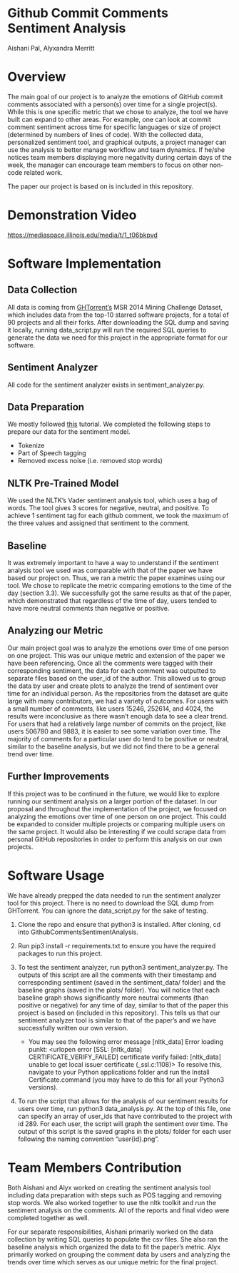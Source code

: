 # Github Commit Comments Sentiment Analysis

Aishani Pal, Alyxandra Merritt

# Overview
The main goal of our project is to analyze the emotions of GitHub commit comments associated with a person(s) over time for a single project(s). While this is one specific metric that we chose to analyze, the tool we have built can expand to other areas. For example, one can look at commit comment sentiment across time for specific languages or size of project (determined by numbers of lines of code). With the collected data, personalized sentiment tool, and graphical outputs, a project manager can use the analysis to better manage workflow and team dynamics. If he/she notices team members displaying more negativity during certain days of the week, the manager can encourage team members to focus on other non-code related work. 

The paper our project is based on is included in this repository. 

# Demonstration Video
https://mediaspace.illinois.edu/media/t/1_t06bkpvd
# Software Implementation
## Data Collection
All data is coming from [GHTorrent’s](https://ghtorrent.org/msr14.html) MSR 2014 Mining Challenge Dataset, which includes data from the top-10 starred software projects, for a total of 90 projects and all their forks. After downloading the SQL dump and saving it locally, running data_script.py will run the required SQL queries to generate the data we need for this project in the appropriate format for our software.
## Sentiment Analyzer
All code for the sentiment analyzer exists in sentiment_analyzer.py. 
## Data Preparation
We mostly followed [this](https://www.digitalocean.com/community/tutorials/how-to-perform-sentiment-analysis-in-python-3-using-the-natural-language-toolkit-nltk) tutorial. We completed the following steps to prepare our data for the sentiment model.
- Tokenize 
- Part of Speech tagging
- Removed excess noise (i.e. removed stop words)
## NLTK Pre-Trained Model
We used the NLTK’s Vader sentiment analysis tool, which uses a bag of words. The tool gives 3 scores for negative, neutral, and positive. To achieve 1 sentiment tag for each github comment, we took the maximum of the three values and assigned that sentiment to the comment. 
## Baseline
It was extremely important to have a way to understand if the sentiment analysis tool we used was comparable with that of the paper we have based our project on. Thus, we ran a metric the paper examines using our tool. We chose to replicate the metric comparing emotions to the time of the day (section 3.3). We successfully got the same results as that of the paper, which demonstrated that regardless of the time of day, users tended to have more neutral comments than negative or positive. 
## Analyzing our Metric
Our main project goal was to analyze the emotions over time of one person on one project. This was our unique metric and extension of the paper we have been referencing. Once all the comments were tagged with their corresponding sentiment, the data for each comment was outputted to separate files based on the user_id of the author. This allowed us to group the data by user and create plots to analyze the trend of sentiment over time for an individual person. As the repositories from the dataset are quite large with many contributors, we had a variety of outcomes. For users with a small number of comments, like users 15246, 252614, and 4024, the results were inconclusive as there wasn’t enough data to see a clear trend. For users that had a relatively large number of commits on the project, like users 506780 and 9883, it is easier to see some variation over time. The majority of comments for a particular user do tend to be positive or neutral, similar to the baseline analysis, but we did not find there to be a general trend over time.
## Further Improvements
If this project was to be continued in the future, we would like to explore running our sentiment analysis on a larger portion of the dataset. In our proposal and throughout the implementation of the project, we focused on analyzing the emotions over time of one person on one project. This could be expanded to consider multiple projects or comparing multiple users on the same project. It would also be interesting if we could scrape data from personal GitHub repositories in order to perform this analysis on our own projects.
# Software Usage
We have already prepped the data needed to run the sentiment analyzer tool for this project. There is no need to download the SQL dump from GHTorrent. You can ignore the data_script.py for the sake of testing.

1. Clone the repo and ensure that python3 is installed. After cloning, cd into GithubCommentsSentimentAnalysis.

2. Run pip3 install -r requirements.txt to ensure you have the required packages to run this project.

3. To test the sentiment analyzer, run python3 sentiment_analyzer.py. The outputs of this script are all the comments with their timestamp and corresponding sentiment (saved in the sentiment_data/ folder) and the baseline graphs (saved in the plots/ folder). You will notice that each baseline graph shows significantly more neutral comments (than positive or negative) for any time of day, similar to that of the paper this project is based on (included in this repository). This tells us that our sentiment analyzer tool is similar to that of the paper’s and we have successfully written our own version.

   - You may see the following error message
[nltk_data] Error loading punkt: <urlopen error [SSL:
[nltk_data]     CERTIFICATE_VERIFY_FAILED] certificate verify failed:
[nltk_data]     unable to get local issuer certificate (_ssl.c:1108)>
		To resolve this, navigate to your Python applications folder and run the Install Certificate.command (you may have to do this for all your Python3 versions). 



4. To run the script that allows for the analysis of our sentiment results for users over time, run python3 data_analysis.py. At the top of this file, one can specify an array of user_ids that have contributed to the project with id 289. For each user, the script will graph the sentiment over time. The output of this script is the saved graphs in the plots/ folder for each user following the naming convention “user{id}.png”.
# Team Members Contribution
Both Aishani and Alyx worked on creating the sentiment analysis tool including data preparation with steps such as POS tagging and removing stop words. We also worked together to use the nltk toolkit and run the sentiment analysis on the comments. All of the reports and final video were completed together as well.

For our separate responsibilities, Aishani primarily worked on the data collection by writing SQL queries to populate the csv files. She also ran the baseline analysis which organized the data to fit the paper’s metric. Alyx primarily worked on grouping the comment data by users and analyzing the trends over time which serves as our unique metric for the final project.

